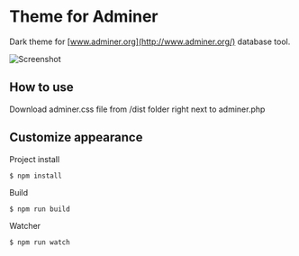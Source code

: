 # Theme for Adminer

Dark theme for [www.adminer.org](http://www.adminer.org/) database tool.

![Screenshot](https://www.lukashron.cz/media/files/dark-theme-for-adminer.png)

## How to use

Download adminer.css file from /dist folder right next to adminer.php

## Customize appearance

Project install
```
$ npm install
```

Build
```
$ npm run build
```

Watcher
```
$ npm run watch
```